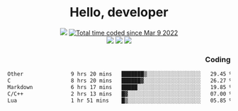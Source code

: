 # <div align='center' >Hello, developer</div>

<div align='center'>
  <a ><img src="https://img.shields.io/badge/dynamic/json?url=https%3A%2F%2Fapi.swo.moe%2Fstats%2Fgithub%2FFree-Aaron-Li&query=count&color=181717&label=GitHub&labelColor=282c34&logo=github&suffix=+follows&cacheSeconds=3600"></a>
  <a href="https://wakatime.com/@fe40087f-8eae-48dc-9950-ad0633db1591"><img src="https://wakatime.com/badge/user/fe40087f-8eae-48dc-9950-ad0633db1591.svg" alt="Total time coded since Mar 9 2022" /></a>
</div>
<div align='center'>
  <a><img src="https://img.shields.io/badge/Rookie-blue?style=plastic&logo=c&logoColor=blue&labelColor=F5B7DB"></a>
  <a><img src="https://img.shields.io/badge/Rookie-blue?style=plastic&logo=c%2B%2B&logoColor=blue&labelColor=F5B7DB"></a> 
  <a><img src="https://img.shields.io/badge/Rookie-blue?style=plastic&logo=python&logoColor=blue&labelColor=F5B7DB"></a> 
</div>

<div align='right'>
  <h3>Coding</h3>
</div>

<!--START_SECTION:waka-->

```txt
Other               9 hrs 20 mins   ███████▒░░░░░░░░░░░░░░░░░   29.45 %
C                   8 hrs 20 mins   ██████▓░░░░░░░░░░░░░░░░░░   26.27 %
Markdown            6 hrs 17 mins   █████░░░░░░░░░░░░░░░░░░░░   19.85 %
C/C++               2 hrs 13 mins   █▓░░░░░░░░░░░░░░░░░░░░░░░   07.00 %
Lua                 1 hr 51 mins    █▒░░░░░░░░░░░░░░░░░░░░░░░   05.85 %
```

<!--END_SECTION:waka-->




